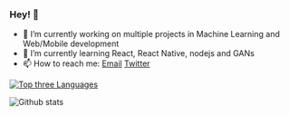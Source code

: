 ### Hey! 👋

- 🔭 I’m currently working on multiple projects in Machine Learning and Web/Mobile development
- 🌱 I’m currently learning React, React Native, nodejs and GANs
- 📫 How to reach me: <a href="mailto:pluitel11@gmail.com" target="_blank">Email</a> <a href="https://www.twitter.com/@pratikHluitel" target="_blank">Twitter</a>

[![Top three Languages](https://github-readme-stats.vercel.app/api/top-langs/?username=pratikluitel&theme=radical&hide=jupyter+notebook,css)](https://github.com/anuraghazra/github-readme-stats)

![Github stats](https://github-readme-stats.vercel.app/api?username=pratikluitel&hide=stars&count_private=true&theme=radical&&show_icons=true)

